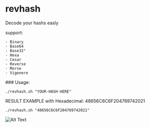 # revhash
Decode your hashs easly

support:
```
- Binary
- Base64
- Base32"
- Hexa
- Cesar
- Reverse
- Morse
- Vigenere
```

### Usage:
```
./revhash.sh "YOUR-HASH-HERE"
```
RESULT EXAMPLE with Hexadecimal: 48656C6C6F204769742021
```
./revhash.sh "48656C6C6F204769742021"
```
![Alt Text](https://i.imgur.com/5z8Zxmi.png)
